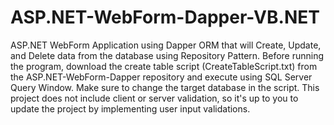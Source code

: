# ASP.NET-WebForm-Dapper-VB.NET
ASP.NET WebForm Application using Dapper ORM that will Create, Update, and Delete data from the database using Repository Pattern. 
Before running the program, download the create table script (CreateTableScript.txt) from the ASP.NET-WebForm-Dapper repository and execute  using SQL Server Query Window. Make sure to 
change the target database in the script. This project does not include client or server validation, so it's up to you to update the project by implementing user input validations.
